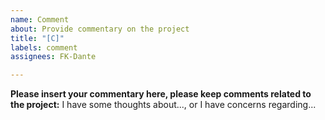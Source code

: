 ```yaml
---
name: Comment
about: Provide commentary on the project
title: "[C]"
labels: comment
assignees: FK-Dante

---
```


**Please insert your commentary here, please keep comments related to the project:**
I have some thoughts about..., or I have concerns regarding...
